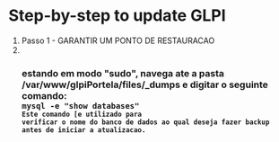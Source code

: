 # Step-by-step to update GLPI

<ol>
 <li> Passo 1 - GARANTIR UM PONTO DE RESTAURACAO<li><br>
<h3>estando em modo "sudo", navega ate a pasta /var/www/glpiPortela/files/_dumps e digitar o seguinte comando:<br>
<code>mysql -e "show databases"<code><br>Este comando [e utilizado para
verificar o nome do banco de dados ao qual deseja fazer backup antes de iniciar a atualizacao.
	
	 
